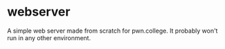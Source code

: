 # webserver

A simple web server made from scratch for pwn.college. It probably won't run in any other environment.
